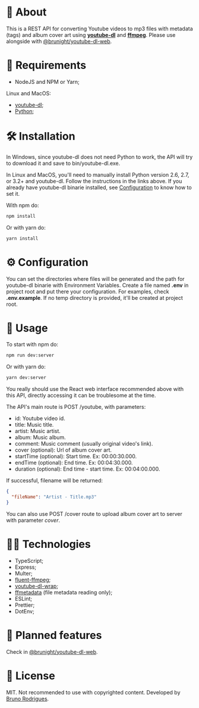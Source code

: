 # 🎈 About
This is a REST API for converting Youtube videos to mp3 files with metadata (tags) and album cover art using **[youtube-dl](https://youtube-dl.org)** and **[ffmpeg](https://ffmpeg.org)**. Please use alongside with [@brunight/youtube-dl-web](https://github.com/brunight/youtube-dl-web).

# 📝 Requirements
- NodeJS and NPM or Yarn;

Linux and MacOS:
- [youtube-dl](http://ytdl-org.github.io/youtube-dl/download.html);
- [Python](https://www.python.org/downloads/);

# 🛠 Installation
In Windows, since youtube-dl does not need Python to work, the API will try to download it and save to bin/youtube-dl.exe.

In Linux and MacOS, you'll need to manually install Python version 2.6, 2.7, or 3.2+ and youtube-dl. Follow the instructions in the links above. If you already have youtube-dl binarie installed, see [Configuration](#configuration) to know how to set it.

With npm do:
```bash
npm install
```
Or with yarn do:
```bash
yarn install
```

# ⚙ Configuration <a name="configuration"></a>
You can set the directories where files will be generated and the path for youtube-dl binarie with Environment Variables. Create a file named **.env** in project root and put there your configuration. For examples, check **.env.example**. If no temp directory is provided, it'll be created at project root.

# 🚀 Usage
To start with npm do:
```bash
npm run dev:server
```
Or with yarn do:
```bash
yarn dev:server
```
You really should use the React web interface recommended above with this API, directly accessing it can be troublesome at the time.

The API's main route is POST /youtube, with parameters:
- id: Youtube video id.
- title: Music title.
- artist: Music artist.
- album: Music album.
- comment: Music comment (usually original video's link).
- cover (optional): Url of album cover art.
- startTime (optional): Start time. Ex: 00:00:30.000.
- endTime (optional): End time. Ex: 00:04:30.000.
- duration (optional): End time - start time. Ex: 00:04:00.000.

If successful, filename will be returned:
```json
{
  "fileName": "Artist - Title.mp3"
}
```

You can also use POST /cover route to upload album cover art to server with parameter *cover*.

# 👨‍💻 Technologies
- TypeScript;
- Express;
- Multer;
- [fluent-ffmpeg](https://github.com/fluent-ffmpeg/node-fluent-ffmpeg);
- [youtube-dl-wrap](https://github.com/ghjbnm/youtube-dl-wrap);
- [ffmetadata](https://github.com/parshap/node-ffmetadata) (file metadata reading only);
- ESLint;
- Prettier;
- DotEnv;

# 📜 Planned features
Check in [@brunight/youtube-dl-web](https://github.com/brunight/youtube-dl-web#planned-features).

# 📃 License
MIT. Not recommended to use with copyrighted content. Developed by [Bruno Rodrigues](https://github.com/brunight/).
